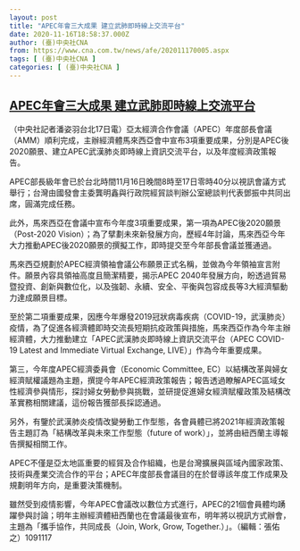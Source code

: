 ```yaml
---
layout: post
title: "APEC年會三大成果 建立武肺即時線上交流平台"
date: 2020-11-16T18:58:37.000Z
author: (臺)中央社CNA
from: https://www.cna.com.tw/news/afe/202011170005.aspx
tags: [ (臺)中央社CNA ]
categories: [ (臺)中央社CNA ]
---
```

<!--1605553117000-->
[APEC年會三大成果 建立武肺即時線上交流平台](https://www.cna.com.tw/news/afe/202011170005.aspx)
------

<div>
<div></div><div class="paragraph"><p>（中央社記者潘姿羽台北17日電）亞太經濟合作會議（APEC）年度部長會議（AMM）順利完成，主辦經濟體馬來西亞會中宣布3項重要成果，分別是APEC後2020願景、建立APEC武漢肺炎即時線上資訊交流平台，以及年度經濟政策報告。</p><p>APEC部長級年會已於台北時間11月16日晚間8時至17日零時40分以視訊會議方式舉行；台灣由國發會主委龔明鑫與行政院經貿談判辦公室總談判代表鄧振中共同出席，圓滿完成任務。</p><p>此外，馬來西亞在會議中宣布今年度3項重要成果，第一項為APEC後2020願景（Post-2020 Vision）；為了擘劃未來新發展方向，歷經4年討論，馬來西亞今年大力推動APEC後2020願景的撰擬工作，即時提交至今年部長會議並獲通過。</p><p>馬來西亞規劃於APEC經濟領袖會議公布願景正式名稱，並做為今年領袖宣言附件。願景內容具領袖高度且簡潔精要，揭示APEC 2040年發展方向，盼透過貿易暨投資、創新與數位化，以及強韌、永續、安全、平衡與包容成長等3大經濟驅動力達成願景目標。</p><p>至於第二項重要成果，因應今年爆發2019冠狀病毒疾病（COVID-19，武漢肺炎）疫情，為了促進各經濟體即時交流長短期抗疫政策與措施，馬來西亞作為今年主辦經濟體，大力推動建立「APEC武漢肺炎即時線上資訊交流平台（APEC COVID-19 Latest and Immediate Virtual Exchange, LIVE）」作為今年重要成果。</p><p>第三，今年度APEC經濟委員會（Economic Committee, EC）以結構改革與婦女經濟賦權議題為主題，撰提今年APEC經濟政策報告；報告透過瞭解APEC區域女性經濟參與情形，探討婦女勞動參與挑戰，並研提促進婦女經濟賦權政策及結構改革實務相關建議，這份報告獲部長採認通過。</p><p>另外，有鑒於武漢肺炎疫情改變勞動工作型態，各會員體已將2021年經濟政策報告主題訂為「結構改革與未來工作型態（future of work）」，並將由紐西蘭主導報告撰擬相關工作。</p><p>APEC不僅是亞太地區重要的經貿及合作組織，也是台灣擴展與區域內國家政策、技術與產業交流合作的平台；APEC年度部長會議目的在於督導該年度工作成果及規劃明年方向，是重要決策機制。</p><p>雖然受到疫情影響，今年APEC會議改以數位方式進行，APEC的21個會員體均踴躍參與討論；明年主辦經濟體紐西蘭也在會議最後宣布，明年將以視訊方式辦會，主題為「攜手協作，共同成長（Join, Work, Grow, Together.）」。（編輯：張佑之）1091117</p></div>
</div>
